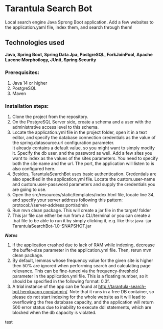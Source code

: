 # Tarantula Search Bot  
Local search engine Java Sprong Boot application. Add a few websites to the application.yaml file, index them, and search through them! 
## Technologies used  

**Java, Spring Boot, Spring Data Jpa, PostgreSQL, ForkJoinPool, Apache Lucene Morphoilogy, JUnit, Spring Security**
### Prerequisites:  
1. Java 14 or higher
2. PostgreSQL
3. Maven  
### Installation steps:
1. Clone the project from the repository.
2. On the PostgreSQL Server side, create a schema and a user with the administrative access level to this schema.
3. Locate the application.yml file in the project folder, open it in a text editor, and specify the database connection credentials as the value of the spring.datasource.url configuration parameter.  
It already contains a default value, so you might want to simply modify it. Specify the db user, and the password as well.
Add a few sites you want to index as the values of the sites parameters. You need to specify both the site name and the url.
The port, the application will listen to is also configured here.  
4. Besides, TarantulaSearchBot uses basic authentication. Credentials are also specified in the application.yml file. Locate the custom.user-name and custom.user-password parameters and supply the credentials you are going to use.  
5. Open the src/resources/static/templates/index.html file, locate line 34, and specify your server address following this pattern: protocol://server-address:port/admin
6. Run mvn clean package. This will create a jar file in the target/ folder
7. This jar file can either be run from a CLI/terminal or you can create a .bat file to be able to run it by simply clicking it, e.g. like this: java -jar TarantulaSearchBot-1.0-SNAPSHOT.jar  

***Notes***  
1. If the application crashed due to lack of RAM while indexing, decrease the buffer-size parameter in the application.yml file. Then, rerun mvn clean package.
2. By default, lemmas whose frequency value for the given site is higher then 50% are ignored when performing search and calculating page relevance. This can be fine-tuned via the frequency-threshold parameter in the application.yml file. This is a floating number, so it should be specified in the following format: 0.3f.
3. A trial instance of the app can be found at http://tarantula-search-bot.herokuapp.com/admin/. Note that it runs in a free DB container, so please do not start indexing for the whole website as it will lead to overflowing the free database capacity, and the application will return 500 error status due to inability to execute ddl statements, which are blocked when the db capacity is violated.


test
